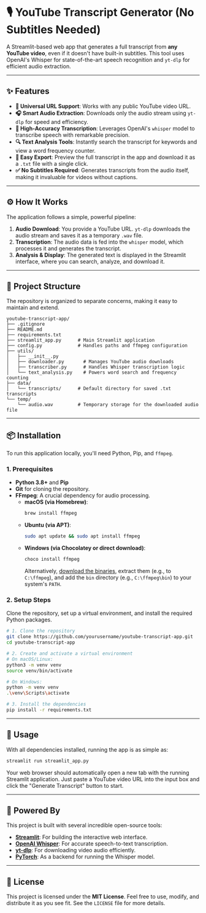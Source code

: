 
# 🎙️ YouTube Transcript Generator (No Subtitles Needed)

A Streamlit-based web app that generates a full transcript from **any YouTube video**, even if it doesn't have built-in subtitles. This tool uses OpenAI's Whisper for state-of-the-art speech recognition and `yt-dlp` for efficient audio extraction.

-----

## ✨ Features

  - **🔗 Universal URL Support**: Works with any public YouTube video URL.
  - **🎧 Smart Audio Extraction**: Downloads only the audio stream using `yt-dlp` for speed and efficiency.
  - **🧠 High-Accuracy Transcription**: Leverages OpenAI's `whisper` model to transcribe speech with remarkable precision.
  - **🔍 Text Analysis Tools**: Instantly search the transcript for keywords and view a word frequency counter.
  - **📄 Easy Export**: Preview the full transcript in the app and download it as a `.txt` file with a single click.
  - **✅ No Subtitles Required**: Generates transcripts from the audio itself, making it invaluable for videos without captions.

-----

## ⚙️ How It Works

The application follows a simple, powerful pipeline:

1.  **Audio Download**: You provide a YouTube URL. `yt-dlp` downloads the audio stream and saves it as a temporary `.wav` file.
2.  **Transcription**: The audio data is fed into the `whisper` model, which processes it and generates the transcript.
3.  **Analysis & Display**: The generated text is displayed in the Streamlit interface, where you can search, analyze, and download it.

-----

## 📁 Project Structure

The repository is organized to separate concerns, making it easy to maintain and extend.

```
youtube-transcript-app/
├── .gitignore
├── README.md
├── requirements.txt
├── streamlit_app.py      # Main Streamlit application
├── config.py             # Handles paths and ffmpeg configuration
├── utils/
│   ├── __init__.py
│   ├── downloader.py       # Manages YouTube audio downloads
│   ├── transcriber.py      # Handles Whisper transcription logic
│   └── text_analysis.py    # Powers word search and frequency counting
├── data/
│   └── transcripts/      # Default directory for saved .txt transcripts
└── temp/
    └── audio.wav         # Temporary storage for the downloaded audio file
```

-----

## 📦 Installation

To run this application locally, you'll need Python, Pip, and `ffmpeg`.

### 1\. Prerequisites

  - **Python 3.8+** and **Pip**
  - **Git** for cloning the repository.
  - **FFmpeg**: A crucial dependency for audio processing.
      - **macOS (via Homebrew)**:
        ```bash
        brew install ffmpeg
        ```
      - **Ubuntu (via APT)**:
        ```bash
        sudo apt update && sudo apt install ffmpeg
        ```
      - **Windows (via Chocolatey or direct download)**:
        ```bash
        choco install ffmpeg
        ```
        Alternatively, [download the binaries](https://ffmpeg.org/download.html), extract them (e.g., to `C:\ffmpeg`), and add the `bin` directory (e.g., `C:\ffmpeg\bin`) to your system's `PATH`.

### 2\. Setup Steps

Clone the repository, set up a virtual environment, and install the required Python packages.

```bash
# 1. Clone the repository
git clone https://github.com/yourusername/youtube-transcript-app.git
cd youtube-transcript-app

# 2. Create and activate a virtual environment
# On macOS/Linux:
python3 -m venv venv
source venv/bin/activate

# On Windows:
python -m venv venv
.\venv\Scripts\activate

# 3. Install the dependencies
pip install -r requirements.txt
```

-----

## 🚀 Usage

With all dependencies installed, running the app is as simple as:

```bash
streamlit run streamlit_app.py
```

Your web browser should automatically open a new tab with the running Streamlit application. Just paste a YouTube video URL into the input box and click the "Generate Transcript" button to start.

-----

## 🧠 Powered By

This project is built with several incredible open-source tools:

  - [**Streamlit**](https://streamlit.io/): For building the interactive web interface.
  - [**OpenAI Whisper**](https://github.com/openai/whisper): For accurate speech-to-text transcription.
  - [**yt-dlp**](https://github.com/yt-dlp/yt-dlp): For downloading video audio efficiently.
  - [**PyTorch**](https://pytorch.org/): As a backend for running the Whisper model.

-----

## 📃 License

This project is licensed under the **MIT License**. Feel free to use, modify, and distribute it as you see fit. See the `LICENSE` file for more details.
